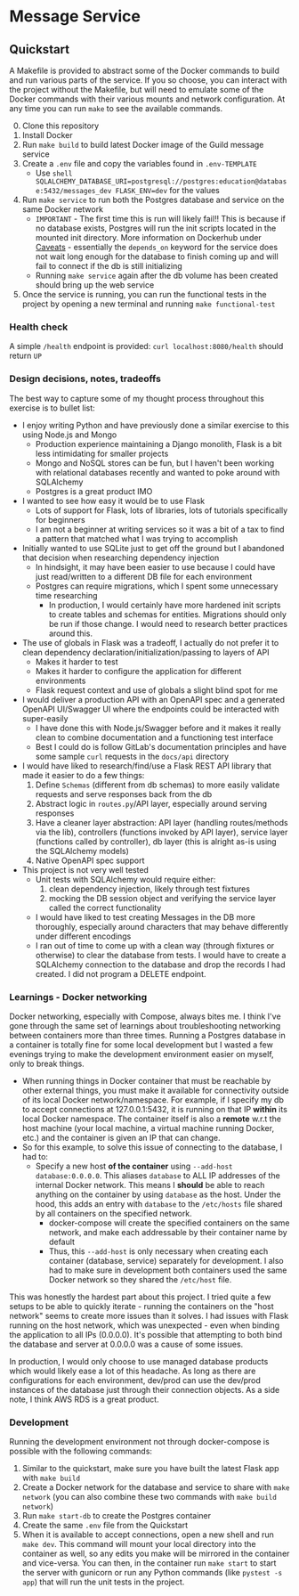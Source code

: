 # Message Service

## Quickstart
A Makefile is provided to abstract some of the Docker commands to build and run various parts of the service. If you so choose, you can interact with the project without the Makefile, but will need to emulate some of the Docker commands with their various mounts and network configuration. At any time you can run `make` to see the available commands.

0. Clone this repository
1. Install Docker
2. Run `make build` to build latest Docker image of the Guild message service
3. Create a `.env` file and copy the variables found in `.env-TEMPLATE`
    - Use ```shell
    SQLALCHEMY_DATABASE_URI=postgresql://postgres:education@database:5432/messages_dev
    FLASK_ENV=dev``` for the values
4. Run `make service` to run both the Postgres database and service on the same Docker network
    - `IMPORTANT` - The first time this is run will likely fail!! This is because if no database exists, Postgres will run the init scripts located in the mounted init directory. More information on Dockerhub under [Caveats](https://hub.docker.com/_/postgres) - essentially the `depends_on` keyword for the service does not wait long enough for the database to finish coming up and will fail to connect if the db is still initializing
    - Running `make service` again after the db volume has been created should bring up the web service
5. Once the service is running, you can run the functional tests in the project by opening a new terminal and running `make functional-test`

### Health check
A simple `/health` endpoint is provided: `curl localhost:8080/health` should return `UP`

### Design decisions, notes, tradeoffs
The best way to capture some of my thought process throughout this exercise is to bullet list:

- I enjoy writing Python and have previously done a similar exercise to this using Node.js and Mongo
    - Production experience maintaining a Django monolith, Flask is a bit less intimidating for smaller projects
    - Mongo and NoSQL stores can be fun, but I haven't been working with relational databases recently and wanted to poke around with SQLAlchemy
    - Postgres is a great product IMO
- I wanted to see how easy it would be to use Flask
    - Lots of support for Flask, lots of libraries, lots of tutorials specifically for beginners
    - I am not a beginner at writing services so it was a bit of a tax to find a pattern that matched what I was trying to accomplish
- Initially wanted to use SQLite just to get off the ground but I abandoned that decision when researching dependency injection
    - In hindsight, it may have been easier to use because I could have just read/written to a different DB file for each environment
    - Postgres can require migrations, which I spent some unnecessary time researching
        - In production, I would certainly have more hardened init scripts to create tables and schemas for entities. Migrations should only be run if those change. I would need to research better practices around this.
- The use of globals in Flask was a tradeoff, I actually do not prefer it to clean dependency declaration/initialization/passing to layers of API
    - Makes it harder to test
    - Makes it harder to configure the application for different environments
    - Flask request context and use of globals a slight blind spot for me
- I would deliver a production API with an OpenAPI spec and a generated OpenAPI UI/Swagger UI where the endpoints could be interacted with super-easily
    - I have done this with Node.js/Swagger before and it makes it really clean to combine documentation and a functioning test interface
    - Best I could do is follow GitLab's documentation principles and have some sample `curl` requests in the `docs/api` directory
- I would have liked to research/find/use a Flask REST API library that made it easier to do a few things:
    1. Define `Schemas` (different from db schemas) to more easily validate requests and serve responses back from the db
    2. Abstract logic in `routes.py`/API layer, especially around serving responses
    3. Have a cleaner layer abstraction: API layer (handling routes/methods via the lib), controllers (functions invoked by API layer), service layer (functions called by controller), db layer (this is alright as-is using the SQLAlchemy models)
    3. Native OpenAPI spec support
- This project is not very well tested
    - Unit tests with SQLAlchemy would require either:
        1. clean dependency injection, likely through test fixtures
        2. mocking the DB session object and verifying the service layer called the correct functionality
    - I would have liked to test creating Messages in the DB more thoroughly, especially around characters that may behave differently under different encodings
    - I ran out of time to come up with a clean way (through fixtures or otherwise) to clear the database from tests. I would have to create a SQLAlchemy connection to the database and drop the records I had created. I did not program a DELETE endpoint.

### Learnings - Docker networking
Docker networking, especially with Compose, always bites me. I think I've gone through the same set of learnings about troubleshooting networking between containers more than three times. Running a Postgres database in a container is totally fine for some local development but I wasted a few evenings trying to make the development environment easier on myself, only to break things.

- When running things in Docker container that must be reachable by other external things, you must make it available for connectivity outside of its local Docker network/namespace. For example, if I specify my db to accept connections at 127.0.0.1:5432, it is running on that IP **within** its local Docker namespace. The container itself is also a **remote** w.r.t the host machine (your local machine, a virtual machine running Docker, etc.) and the container is given an IP that can change.
- So for this example, to solve this issue of connecting to the database, I had to:
    - Specify a new host **of the container** using `--add-host database:0.0.0.0`. This aliases `database` to ALL IP addresses of the internal Docker network. This means I **should** be able to reach anything on the container by using `database` as the host. Under the hood, this adds an entry with `database` to the `/etc/hosts` file shared by all containers on the specified network.
        - docker-compose will create the specified containers on the same network, and make each addressable by their container name by default
        - Thus, this `--add-host` is only necessary when creating each container (database, service) separately for development. I also had to make sure in development both containers used the same Docker network so they shared the `/etc/host` file.

This was honestly the hardest part about this project. I tried quite a few setups to be able to quickly iterate - running the containers on the "host network" seems to create more issues than it solves. I had issues with Flask running on the host network, which was unexpected - even when binding the application to all IPs (0.0.0.0). It's possible that attempting to both bind the database and server at 0.0.0.0 was a cause of some issues.

In production, I would only choose to use managed database products which would likely ease a lot of this headache. As long as there are configurations for each environment, dev/prod can use the dev/prod instances of the database just through their connection objects. As a side note, I think AWS RDS is a great product.

### Development
Running the development environment not through docker-compose is possible with the following commands:

1. Similar to the quickstart, make sure you have built the latest Flask app with `make build`
2. Create a Docker network for the database and service to share with `make network` (you can also combine these two commands with `make build network`)
3. Run `make start-db` to create the Postgres container
4. Create the same `.env` file from the Quickstart
5. When it is available to accept connections, open a new shell and run `make dev`. This command will mount your local directory into the container as well, so any edits you make will be mirrored in the container and vice-versa. You can then, in the container run `make start` to start the server with gunicorn or run any Python commands (like `pystest -s app`) that will run the unit tests in the project.
